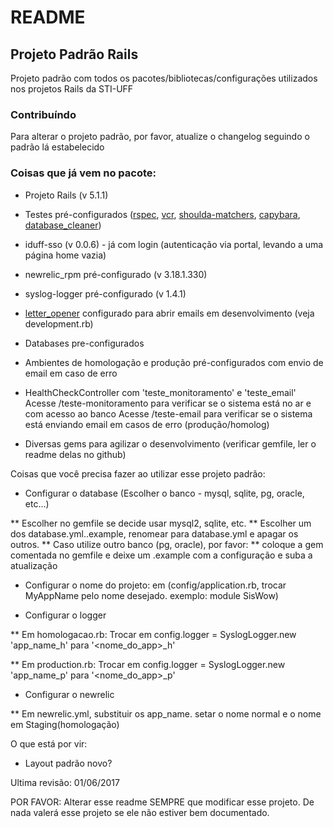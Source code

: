 # README

## Projeto Padrão Rails

Projeto padrão com todos os pacotes/bibliotecas/configurações utilizados nos projetos Rails da STI-UFF

### Contribuíndo

Para alterar o projeto padrão, por favor, atualize o changelog seguindo o padrão lá estabelecido

### Coisas que já vem no pacote:

* Projeto Rails (v 5.1.1)

* Testes pré-configurados ([rspec](https://github.com/rspec/rspec-rails),
[vcr](https://github.com/vcr/vcr/),
[shoulda-matchers](https://github.com/thoughtbot/shoulda-matchers),
[capybara](https://github.com/jnicklas/capybara),
[database_cleaner](https://github.com/DatabaseCleaner/database_cleaner))

* iduff-sso (v 0.0.6) - já com login (autenticação via portal, levando a uma página home vazia)

* newrelic_rpm pré-configurado (v 3.18.1.330)

* syslog-logger pré-configurado (v 1.4.1)

* [letter_opener](https://github.com/ryanb/letter_opener) configurado para abrir emails em desenvolvimento (veja development.rb)

* Databases pre-configurados

* Ambientes de homologação e produção pré-configurados com envio de email em caso de erro

* HealthCheckController com 'teste_monitoramento' e 'teste_email'
Acesse /teste-monitoramento para verificar se o sistema está no ar e com acesso ao banco
Acesse /teste-email para verificar se o sistema está enviando email em casos de erro (produção/homolog)

* Diversas gems para agilizar o desenvolvimento (verificar gemfile, ler o readme delas no github)

Coisas que você precisa fazer ao utilizar esse projeto padrão:

* Configurar o database (Escolher o banco - mysql, sqlite, pg, oracle, etc...)

** Escolher no gemfile se decide usar mysql2, sqlite, etc.
** Escolher um dos database.yml.<banco>.example, renomear para database.yml e apagar os outros.
** Caso utilize outro banco (pg, oracle), por favor:
** coloque a gem comentada no gemfile e deixe um .example com a configuração e suba a atualização

* Configurar o nome do projeto: em (config/application.rb, trocar MyAppName pelo nome desejado. exemplo: module SisWow)

* Configurar o logger

** Em homologacao.rb: Trocar em config.logger = SyslogLogger.new 'app_name_h' para '<nome_do_app>_h'

** Em production.rb: Trocar em config.logger = SyslogLogger.new 'app_name_p' para '<nome_do_app>_p'

* Configurar o newrelic

** Em newrelic.yml, substituir os app_name. setar o nome normal e o nome em Staging(homologação)

O que está por vir:

* Layout padrão novo?

Ultima revisão: 01/06/2017

POR FAVOR: Alterar esse readme SEMPRE que modificar esse projeto.
De nada valerá esse projeto se ele não estiver bem documentado.